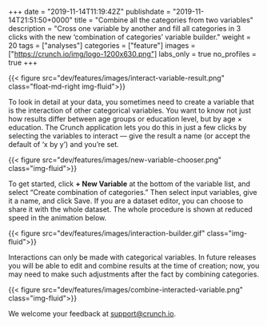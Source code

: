 +++
date = "2019-11-14T11:19:42Z"
publishdate = "2019-11-14T21:51:50+0000"
title = "Combine all the categories from two variables"
description = "Cross one variable by another and fill all categories in 3 clicks with the new ‘combination of categories’ variable builder."
weight = 20
tags = ["analyses"]
categories = ["feature"]
images = ["https://crunch.io/img/logo-1200x630.png"]
labs_only = true
no_profiles = true
+++

{{< figure src="dev/features/images/interact-variable-result.png" class="float-md-right img-fluid">}}

To look in detail at your data, you sometimes need to create a variable that is the interaction of other categorical variables. You want to know not just how results differ between age groups or education level, but by age × education. The Crunch application lets you do this in just a few clicks by selecting the variables to interact — give the result a name (or accept the default of ‘x by y’) and you’re set.



{{< figure src="dev/features/images/new-variable-chooser.png" class="img-fluid">}}


To get started, click **+ New Variable** at the bottom of the variable list, and select “Create combination of categories.” Then select input variables, give it a name, and click Save. If you are a dataset editor, you can choose to share it with the whole dataset. The whole procedure is shown at reduced speed in the animation below.

{{< figure src="dev/features/images/interaction-builder.gif" class="img-fluid">}}


Interactions can only be made with categorical variables. In future releases you will be able to edit and combine results at the time of creation; now, you may need to make such adjustments after the fact by combining categories.

{{< figure src="dev/features/images/combine-interacted-variable.png" class="img-fluid">}}

We welcome your feedback at <support@crunch.io>.
